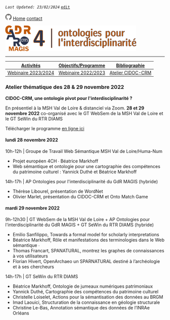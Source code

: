 
_`Last Updated: 23/02/2024`_ [`edit`](https://github.com/Madouck/markdown-pages/blob/main/pages/activites.md)

[![GitHub Logo](assets/user/github.png)](https://github.com/Madouck/markdown-pages)
[Home](.)
[contact](?page=contact)

![entête](img/2021-02_Icoentete-GDR_MAGIS_AR4.png)

---
| [Activités](?page=activites) | [Objectifs/Programme](?page=objectifs-et-programme) | [Bibliographie](?page=bibliographie) |
|---|---|---|
| [Webinaire 2023/2024](?page=activites_1) | [Webinaire 2022/2023](?page=activites_2)| [Atelier CIDOC-CRM](?page=activites_3)|

### Atelier thématique des 28 & 29 novembre 2022
**CIDOC-CRM, une ontologie pivot pour l'interdisciplinarité ?**

En présentiel à la MSH Val de Loire & distanciel via Zoom. **28 et 29 novembre 2022**
co-organisé avec le GT WebSem de la MSH Val de Loire et le GT SeWin du RTR DIAMS

Télécharger le programme [en ligne ici](https://github.com/MAGISAR4/ontologies_4_interdisciplinarity/raw/main/ateliers/Journ%C3%A9es_ontologies_websemantique_28-29Nov2022.pdf)

#### lundi 28 novembre 2022 

10h-12h | Groupe de Travail Web Sémantique MSH Val de Loire/Huma-Num  
- Projet européen 4CH ∙ Béatrice Markhoff  
- Web sémantique et ontologie pour une cartographie des compétences du patrimoine culturel : Yannick Duthé et Béatrice Markhoff  

14h-17h | AP Ontologies pour l'interdisciplinarité du GdR MAGIS (hybride)   
- Thérèse Libourel, présentation de WordNet  
- Olivier Marlet, présentation du CIDOC-CRM et Onto Match Game  

#### mardi 29 novembre 2022

9h-12h30 | GT WebSem de la MSH Val de Loire + AP Ontologies pour l'interdisciplinarité du GdR MAGIS + GT SeWin du RTR DIAMS (hybride)  
- Emilio Sanfilippo, Towards a formal model for scholarly interpretations  
- Béatrice Markhoff, Rôle et manifestations des terminologies dans le Web sémantique ∙ 
- Thomas Francart, SPANATURAL, montrez les graphes de connaissances à vos utilisateurs  
- Florian Hivert, OpenArchaeo un SPARNATURAL destiné à l’archéologie et à ses chercheurs  

14h-17h | GT SeWin du RTR DIAMS  
- Béatrice Markhoff, Ontologie de jumeaux numériques patrimoniaux  
- Yannick Duthé, Cartographie des compétences du patrimoine culturel  
- Christelle Loiselet, Actions pour la sémantisation des données au BRGM  
- Imad Laouici, Structuration de la connaissance en géologie structurale  
- Christine Le-Bas, Annotation sémantique des données de l’INRAe Orléans  
